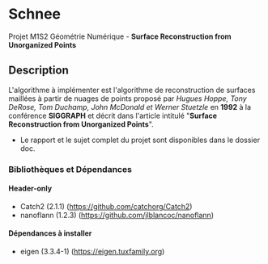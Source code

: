 # Schnee
Projet M1S2 Géométrie Numérique - **Surface Reconstruction from Unorganized Points**

## Description
L'algorithme à implémenter est l'algorithme de reconstruction de surfaces maillées à partir de nuages de points proposé par *Hugues Hoppe, Tony DeRose, Tom Duchamp, John McDonald et Werner Stuetzle* en **1992** à la conférence **SIGGRAPH** et décrit dans l'article intitulé "**Surface Reconstruction from Unorganized Points**".

* Le rapport et le sujet complet du projet sont disponibles dans le dossier doc.

### Bibliothèques et Dépendances

#### Header-only
* Catch2 (2.1.1) (https://github.com/catchorg/Catch2)
* nanoflann (1.2.3) (https://github.com/jlblancoc/nanoflann)
#### Dépendances à installer
* eigen (3.3.4-1) (https://eigen.tuxfamily.org)
